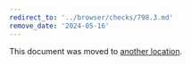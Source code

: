 ```yaml
---
redirect_to: '../browser/checks/798.3.md'
remove_date: '2024-05-16'
---
```


This document was moved to [another location](../browser/checks/798.3.md).

<!-- This redirect file can be deleted after 2024-05-16. -->
<!-- Redirects that point to other docs in the same project expire in three months. -->
<!-- Redirects that point to docs in a different project or site (for example, link is not relative and starts with `https:`) expire in one year. -->
<!-- Before deletion, see: https://docs.gitlab.com/ee/development/documentation/redirects.html -->

